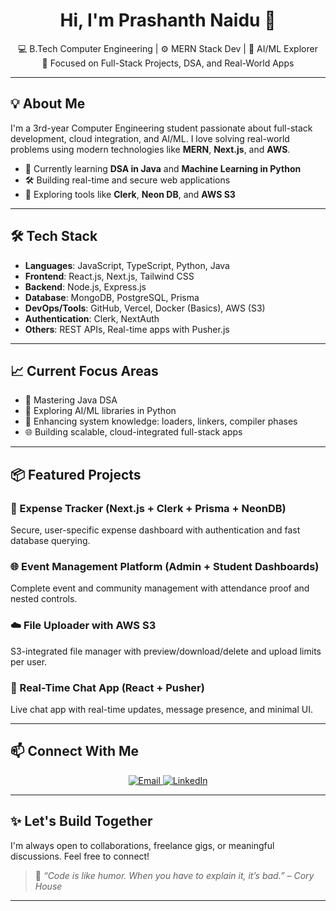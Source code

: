 <h1 align="center">Hi, I'm Prashanth Naidu 👋</h1>
<p align="center">
  💻 B.Tech Computer Engineering | ⚙️ MERN Stack Dev | 🤖 AI/ML Explorer<br/>
  🎯 Focused on Full-Stack Projects, DSA, and Real-World Apps
</p>

---

## 💡 About Me

I'm a 3rd-year Computer Engineering student passionate about full-stack development, cloud integration, and AI/ML. I love solving real-world problems using modern technologies like **MERN**, **Next.js**, and **AWS**.

- 🌱 Currently learning **DSA in Java** and **Machine Learning in Python**
- 🛠️ Building real-time and secure web applications
- 🚀 Exploring tools like **Clerk**, **Neon DB**, and **AWS S3**

---

## 🛠️ Tech Stack

- **Languages**: JavaScript, TypeScript, Python, Java  
- **Frontend**: React.js, Next.js, Tailwind CSS  
- **Backend**: Node.js, Express.js  
- **Database**: MongoDB, PostgreSQL, Prisma  
- **DevOps/Tools**: GitHub, Vercel, Docker (Basics), AWS (S3)  
- **Authentication**: Clerk, NextAuth  
- **Others**: REST APIs, Real-time apps with Pusher.js  

---

## 📈 Current Focus Areas

- 📌 Mastering Java DSA
- 🧠 Exploring AI/ML libraries in Python
- 🧰 Enhancing system knowledge: loaders, linkers, compiler phases
- 🌐 Building scalable, cloud-integrated full-stack apps

---

## 📦 Featured Projects

### 🎯 Expense Tracker (Next.js + Clerk + Prisma + NeonDB)
Secure, user-specific expense dashboard with authentication and fast database querying.

### 🌐 Event Management Platform (Admin + Student Dashboards)
Complete event and community management with attendance proof and nested controls.

### ☁️ File Uploader with AWS S3
S3-integrated file manager with preview/download/delete and upload limits per user.

### 💬 Real-Time Chat App (React + Pusher)
Live chat app with real-time updates, message presence, and minimal UI.

---

## 📫 Connect With Me

<p align="center">
  <a href="mailto:jsprashanth003@gmail.com">
    <img src="https://img.shields.io/badge/Gmail-jsprashanth003@gmail.com-D14836?style=for-the-badge&logo=gmail&logoColor=white" alt="Email"/>
  </a>
  <a href="https://www.linkedin.com/in/prashanth003/" target="_blank">
    <img src="https://img.shields.io/badge/LinkedIn-Prashanth%20Naidu-0077B5?style=for-the-badge&logo=linkedin&logoColor=white" alt="LinkedIn"/>
  </a>
</p>

---

## ✨ Let's Build Together

I'm always open to collaborations, freelance gigs, or meaningful discussions. Feel free to connect!

> 🔖 *“Code is like humor. When you have to explain it, it’s bad.” – Cory House*

---
